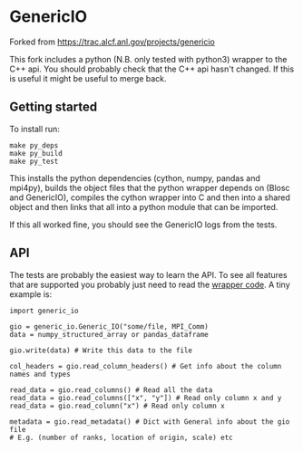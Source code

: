 # GenericIO

Forked from https://trac.alcf.anl.gov/projects/genericio

This fork includes a python (N.B. only tested with python3) wrapper to the C++ api. You should probably check that the C++ api hasn't changed. If this is useful it might be useful to merge back.

## Getting started

To install run:
```
make py_deps
make py_build
make py_test
```

This installs the python dependencies (cython, numpy, pandas and mpi4py), builds the object files that the python wrapper depends on (Blosc and GenericIO), compiles the cython wrapper into C and then into a shared object and then links that all into a python module that can be imported.

If this all worked fine, you should see the GenericIO logs from the tests.


## API

The tests are probably the easiest way to learn the API. To see all features that are supported you probably just need to read the [wrapper code](./python/wrapper.pyx). A tiny example is:

```
import generic_io

gio = generic_io.Generic_IO("some/file, MPI_Comm)
data = numpy_structured_array or pandas_dataframe

gio.write(data) # Write this data to the file

col_headers = gio.read_column_headers() # Get info about the column names and types

read_data = gio.read_columns() # Read all the data
read_data = gio.read_columns(["x", "y"]) # Read only column x and y
read_data = gio.read_column("x") # Read only column x

metadata = gio.read_metadata() # Dict with General info about the gio file
# E.g. (number of ranks, location of origin, scale) etc
```
